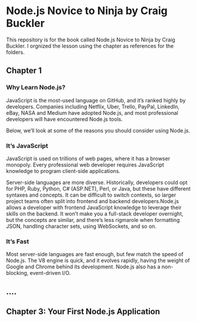 <h1>Node.js Novice to Ninja by Craig Buckler</h1>
<p>
    This repository is for the book called Node.js Novice to Ninja by Craig Buckler.
    I orgnized the lesson using the chapter as references for the folders.
</p>

<h2>Chapter 1</h2>

<h3>Why Learn Node.js?</h3>

<p>
    JavaScript is the most-used language on GitHub, and it’s ranked highly by
    developers. Companies including Netflix, Uber, Trello, PayPal, LinkedIn,
    eBay, NASA and Medium have adopted Node.js, and most professional
    developers will have encountered Node.js tools.
</p>
<p>
    Below, we’ll look at some of the reasons you should consider using Node.js.
<p>

<h3>It’s JavaScript</h3>
<p>

JavaScript is used on trillions of web pages, where it has a browser
monopoly. Every professional web developer requires JavaScript knowledge
to program client-side applications.
</p>
<p>
Server-side languages are more diverse. Historically, developers could opt for
PHP, Ruby, Python, C# (ASP.NET), Perl, or Java, but these have different
syntaxes and concepts. It can be difficult to switch contexts, so larger project
teams often split into frontend and backend developers.Node.js allows a developer with frontend JavaScript knowledge to leverage
their skills on the backend. It won’t make you a full-stack developer
overnight, but the concepts are similar, and there’s less rigmarole when
formatting JSON, handling character sets, using WebSockets, and so on.
</p>

<h3>It’s Fast</h3>

<p>
    Most server-side languages are fast enough, but few match the speed of
    Node.js. The V8 engine is quick, and it evolves rapidly, having the weight of
    Google and Chrome behind its development. Node.js also has a non-
    blocking, event-driven I/O.
</p>

<h2>....<h2>

<h2>Chapter 3: Your First Node.js
Application</h2>
